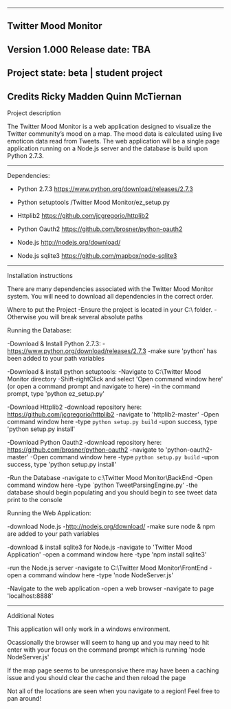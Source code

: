 -------------------------------------------------------------------------------
Twitter Mood Monitor
-------------------------------------------------------------------------------
Version 1.000
Release date: TBA
-------------------------------------------------------------------------------
Project state:
beta | student project
-------------------------------------------------------------------------------
Credits
	Ricky Madden
	Quinn McTiernan
-------------------------------------------------------------------------------
Project description

The Twitter Mood Monitor is a web application designed to visualize the Twitter 
community’s mood on a map. The mood data is calculated using live emoticon data 
read from Tweets. The web application will be a single page application running 
on a Node.js server and the database is build upon Python 2.7.3.

-------------------------------------------------------------------------------
Dependencies:

 - Python 2.7.3
https://www.python.org/download/releases/2.7.3

 - Python setuptools
/Twitter Mood Monitor/ez_setup.py

 - Httplib2 
https://github.com/jcgregorio/httplib2

 - Python Oauth2
https://github.com/brosner/python-oauth2

 - Node.js
http://nodejs.org/download/

 - Node.js sqlite3
https://github.com/mapbox/node-sqlite3


-------------------------------------------------------------------------------
Installation instructions

There are many dependencies associated with the Twitter Mood Monitor system. 
You will need to download all dependencies in the correct order.

Where to put the Project
   -Ensure the project is located in your C:\ folder.
   -Otherwise you will break several absolute paths

Running the Database:

   -Download & Install Python 2.7.3:
	-https://www.python.org/download/releases/2.7.3
	-make sure 'python' has been added to your path variables

   -Download & install python setuptools:
	-Navigate to C:\Twitter Mood Monitor directory
	-Shift-rightClick and select 'Open command window here' (or open a command prompt and navigate to here)
	-in the command prompt, type 'python ez_setup.py'

   -Download Httplib2 
	-download repository here: https://github.com/jcgregorio/httplib2
	-navigate to 'httplib2-master'
	-Open command window here
	-type `python setup.py build`
	-upon success, type 'python setup.py install' 

   -Download Python Oauth2
	-download repository here: https://github.com/brosner/python-oauth2
	-navigate to 'python-oauth2-master'
	-Open command window here
	-type `python setup.py build`
	-upon success, type 'python setup.py install' 

   -Run the Database
	-navigate to c:\Twitter Mood Monitor\BackEnd
	-Open command window here
	-type `python TweetParsingEngine.py'
	-the database should begin populating and you should begin 
	 to see tweet data print to the console


Running the Web Application:

   -download Node.js
	-http://nodejs.org/download/
	-make sure node & npm are added to your path variables

   -download & install sqlite3 for Node.js
	-navigate to 'Twitter Mood Application'
	-open a command window here
	-type 'npm install sqlite3'

   -run the Node.js server
	-navigate to C:\Twitter Mood Monitor\FrontEnd
	-open a command window here
	-type 'node NodeServer.js'

   -Navigate to the web application
	-open a web browser
	-navigate to page 'localhost:8888'


-------------------------------------------------------------------------------
Additional Notes

This application will only work in a windows environment.

Ocassionally the browser will seem to hang up and you may need to hit enter with your focus on
the command prompt which is running 'node NodeServer.js'

If the map page seems to be unresponsive there may have been a caching issue and you should
clear the cache and then reload the page

Not all of the locations are seen when you navigate to a region! Feel free to pan around!
